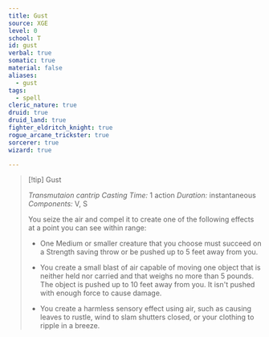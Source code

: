 ```yaml
---
title: Gust
source: XGE
level: 0
school: T
id: gust
verbal: true
somatic: true
material: false
aliases:
  - gust
tags:
  - spell
cleric_nature: true
druid: true
druid_land: true
fighter_eldritch_knight: true
rogue_arcane_trickster: true
sorcerer: true
wizard: true

---
```

>[!tip] Gust
>
> *Transmutaion cantrip*
> *Casting Time:* 1 action
> *Duration:* instantaneous
> *Components:* V, S
>
>You seize the air and compel it to create one of the following effects at a point you can see within range:
>
>-  One Medium or smaller creature that you choose must succeed on a Strength saving throw or be pushed up to 5 feet away from you.
>
>-  You create a small blast of air capable of moving one object that is neither held nor carried and that weighs no more than 5 pounds. The object is pushed up to 10 feet away from you. It isn't pushed with enough force to cause damage.
>
>-  You create a harmless sensory effect using air, such as causing leaves to rustle, wind to slam shutters closed, or your clothing to ripple in a breeze.
>

